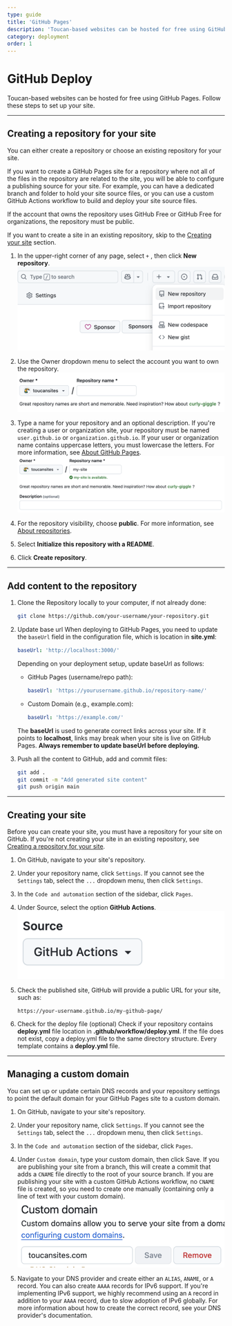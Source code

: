 ```yaml
---
type: guide
title: 'GitHub Pages'
description: 'Toucan-based websites can be hosted for free using GitHub Pages. Follow these steps to set up your site'
category: deployment
order: 1
---
```


# GitHub Deploy

Toucan-based websites can be hosted for free using GitHub Pages. Follow these steps to set up your site.

---

## Creating a repository for your site

You can either create a repository or choose an existing repository for your site.

If you want to create a GitHub Pages site for a repository where not all of the files in the repository are related to the site, you will be able to configure a publishing source for your site. For example, you can have a dedicated branch and folder to hold your site source files, or you can use a custom GitHub Actions workflow to build and deploy your site source files.

If the account that owns the repository uses GitHub Free or GitHub Free for organizations, the repository must be public.

If you want to create a site in an existing repository, skip to the [Creating your site](/github-deploy#creating-your-site) section.

1. In the upper-right corner of any page, select `+` , then click **New repository**.
   ![image1](./assets/image1.png)

2. Use the Owner dropdown menu to select the account you want to own the repository.
   ![image2](./assets/image2.png)

3. Type a name for your repository and an optional description. If you're creating a user or organization site, your repository must be named `user.github.io` or `organization.github.io`. If your user or organization name contains uppercase letters, you must lowercase the letters. For more information, see [About GitHub Pages](https://docs.github.com/en/pages/getting-started-with-github-pages/about-github-pages#types-of-github-pages-sites).
   ![image3](./assets/image3.png)

4. For the repository visibility, choose **public**. For more information, see [About repositories](https://docs.github.com/en/repositories/creating-and-managing-repositories/about-repositories#about-repository-visibility).

5. Select **Initialize this repository with a README**.

6. Click **Create repository**.

---

## Add content to the repository

1. Clone the Repository locally to your computer, if not already done:

   ```bash
   git clone https://github.com/your-username/your-repository.git
   ```

2. Update base url
   When deploying to GitHub Pages, you need to update the `baseUrl` field in the configuration file, which is location in **site.yml**:

   ```yaml
   baseUrl: 'http://localhost:3000/'
   ```

   Depending on your deployment setup, update baseUrl as follows:

   - GitHub Pages (username/repo path):

     ```yaml
     baseUrl: 'https://yourusername.github.io/repository-name/'
     ```

   - Custom Domain (e.g., example.com):

     ```yaml
     baseUrl: 'https://example.com/'
     ```

   The **baseUrl** is used to generate correct links across your site. If it points to **localhost**, links may break when your site is live on GitHub Pages. **Always remember to update baseUrl before deploying.**

3. Push all the content to GitHub, add and commit files:

   ```bash
   git add .
   git commit -m "Add generated site content"
   git push origin main
   ```

---

## Creating your site

Before you can create your site, you must have a repository for your site on GitHub. If you're not creating your site in an existing repository, see [Creating a repository for your site](/github-deploy#creating-a-repository-for-your-site).

1. On GitHub, navigate to your site's repository.

2. Under your repository name, click `Settings`. If you cannot see the `Settings` tab, select the `...` dropdown menu, then click `Settings`.

3. In the `Code and automation` section of the sidebar, click `Pages`.

4. Under Source, select the option **GitHub Actions**.
   ![image4](./assets/image4.png)

5. Check the published site, GitHub will provide a public URL for your site, such as:

   ```text
   https://your-username.github.io/my-github-page/
   ```

6. Check for the deploy file (optional)
    Check if your repository contains **deploy.yml** file location in **.github/workflow/deploy.yml**. If the file does not exist, copy a deploy.yml file to the same directory structure. Every template contains a **deploy.yml** file.

---

## Managing a custom domain

You can set up or update certain DNS records and your repository settings to point the default domain for your GitHub Pages site to a custom domain.

1. On GitHub, navigate to your site's repository.

2. Under your repository name, click `Settings`. If you cannot see the `Settings` tab, select the `...` dropdown menu, then click `Settings`.

3. In the `Code and automation` section of the sidebar, click `Pages`.

4. Under `Custom domain`, type your custom domain, then click Save. If you are publishing your site from a branch, this will create a commit that adds a `CNAME` file directly to the root of your source branch. If you are publishing your site with a custom GitHub Actions workflow, no `CNAME` file is created, so you need to create one manually (containing only a line of text with your custom domain).
   ![image6](./assets/image6.png)

5. Navigate to your DNS provider and create either an `ALIAS`, `ANAME`, or `A` record. You can also create `AAAA` records for IPv6 support. If you're implementing IPv6 support, we highly recommend using an `A` record in addition to your `AAAA` record, due to slow adoption of IPv6 globally. For more information about how to create the correct record, see your DNS provider's documentation.
